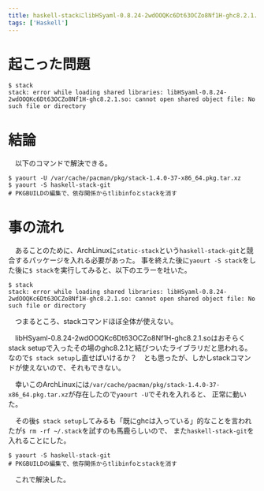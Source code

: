 ```yaml
---
title: haskell-stackにlibHSyaml-0.8.24-2wdOOQKc6Dt63OCZo8Nf1H-ghc8.2.1.soがないとか言われた
tags: ['Haskell']
---
```

# 起こった問題

```console
$ stack
stack: error while loading shared libraries: libHSyaml-0.8.24-2wdOOQKc6Dt63OCZo8Nf1H-ghc8.2.1.so: cannot open shared object file: No such file or directory
```


# 結論
　以下のコマンドで解決できる。

```console
$ yaourt -U /var/cache/pacman/pkg/stack-1.4.0-37-x86_64.pkg.tar.xz
$ yaourt -S haskell-stack-git
# PKGBUILDの編集で、依存関係からtlibinfoとstackを消す
```


# 事の流れ
　あることのために、ArchLinuxに`static-stack`という`haskell-stack-git`と競合するパッケージを入れる必要があった。
事を終えた後に`yaourt -S stack`をした後に`$ stack`を実行してみると、以下のエラーを吐いた。

```console
$ stack
stack: error while loading shared libraries: libHSyaml-0.8.24-2wdOOQKc6Dt63OCZo8Nf1H-ghc8.2.1.so: cannot open shared object file: No such file or directory
```

　つまるところ、stackコマンドほぼ全体が使えない。

　libHSyaml-0.8.24-2wdOOQKc6Dt63OCZo8Nf1H-ghc8.2.1.soはおそらくstack setupで入ったその場のghc8.2.1と結びついたライブラリだと思われる。
なので`$ stack setup`し直せばいけるか？　とも思ったが、しかしstackコマンドが使えないので、それもできない。

　幸いこのArchLinuxには`/var/cache/pacman/pkg/stack-1.4.0-37-x86_64.pkg.tar.xz`が存在したので`yaourt -U`でそれを入れると、
正常に動いた。

　その後`$ stack setup`してみるも「既にghcは入っている」的なことを言われたが`$ rm -rf ~/.stack`を試すのも馬鹿らしいので、
また`haskell-stack-git`を入れることにした。

```console
$ yaourt -S haskell-stack-git
# PKGBUILDの編集で、依存関係からtlibinfoとstackを消す
```

　これで解決した。
